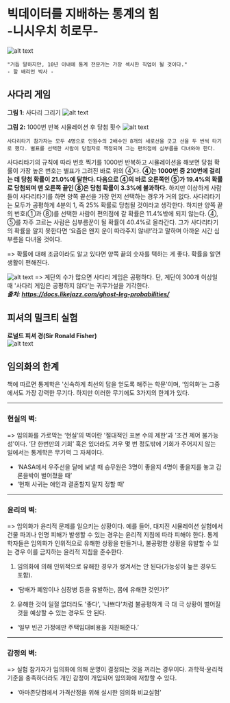 # 빅데이터를 지배하는 통계의 힘<br>-니시우치 히로무-

![alt text](image.png)
```
"거듭 말하지만, 10년 이내에 통계 전문가는 가장 섹시한 직업이 될 것이다."
- 할 배리언 박사 -
```

## 사다리 게임

**그림 1:** 사다리 그리기
![alt text](image-1.png)

**그림 2:** 1000번 반복 시뮬레이션 후 당첨 횟수
![alt text](image-2.png)

```
사다리타기 참가자는 모두 4명으로 인원수의 2배수인 8개의 세로선을 긋고 선을 두 번씩 타기로 했다. 별표를 선택한 사람이 당첨자로 책정되며 그는 편의점에 심부름을 다녀와야 한다.
```

사다리타기의 규칙에 따라 번호 찍기를 1000번 반복하고 시뮬레이션을 해보면 당첨 확률이 가장 높은 번호는 별표가 그려진 바로 위의 ④다. **④는 1000번 중 210번에 걸리는 데 당첨 확률이 21.0%에 달한다. 다음으로 ④의 바로 오른쪽인 ⑤가 19.4%의 확률로 당첨되며 맨 오른쪽 끝인 ⑧은 당첨 확률이 3.3%에 불과하다.** 하지만 이상하게 사람들이 사다리타기를 하면 양쪽 끝선을 가장 먼저 선택하는 경우가 거의 없다. 사다리타기는 모두가 공평하게 4분의 1, 즉 25% 확률로 당첨될 것이라고 생각한다. 하지만 양쪽 끝의 번호(①과 ⑧)를 선택한 사람이 편의점에 갈 확률은 11.4%밖에 되지 않는다. ④, ⑤를 자주 고르는 사람은 심부름꾼이 될 확률이 40.4%로 올라간다. 그가 사다리타기의 확률을 알지 못한다면 ‘요즘은 왠지 운이 따라주지 않네!’라고 말하며 아까운 시간 심부름을 다녀올 것이다.

=> 확률에 대해 조금이라도 알고 있다면 양쪽 끝의 숫자를 택하는 게 좋다. 확률을 알면 생활이 편해진다.

![alt text](image-4.png)
=> 계단의 수가 많으면 사다리 게임은 공평하다. 단, 계단이 300개 이상일 때 '사다리 게임은 공평하지 않다'는 귀무가설을 기각한다.<br>
***출처: https://docs.likejazz.com/ghost-leg-probabilities/***

## 피셔의 밀크티 실험
**로널드 피셔 경(Sir Ronald Fisher)**<br>
![alt text](image-3.png)



## 임의화의 한계
책에 따르면 통계학은 '신속하게 최선의 답을 얻도록 해주는 학문'이며, ‘임의화’는 그중에서도 가장 강력한 무기다. 하지만 이러한 무기에도 3가지의 한계가 있다.
______________________________________
### 현실의 벽:
=> 임의화를 가로막는 ‘현실’의 벽이란 '절대적인 표본 수의 제한'과 '조건 제어 불가능성'이다. ‘단 한번만의 기회’ 혹은 있더라도 겨우 몇 번 정도밖에 기회가 주어지지 않는 일에서는 통계학은 무기력 그 자체이다.
+ ‘NASA에서 우주선을 달에 보낼 때 승무원은 3명이 좋을지 4명이 좋을지를 놓고 갑론을박이 벌어졌을 때’
+ ‘현재 사귀는 애인과 결혼할지 말지 정할 때’
________________________________________
### 윤리의 벽:
=> 임의화가 윤리적 문제를 일으키는 상황이다. 예를 들어, 대지진 시뮬레이션 실험에서 건물 파괴나 인명 피해가 발생할 수 있는 경우는 윤리적 지침에 따라 피해야 한다. 통계학자들은 임의화가 인위적으로 유해한 상황을 만들거나, 불공평한 상황을 유발할 수 있는 경우 이를 금지하는 윤리적 지침을 준수한다.
1. 임의화에 의해 인위적으로 유해한 경우가 생겨서는 안 된다(가능성이 높은 경우도 포함).
+ ‘담배가 폐암이나 심장병 등을 유발하는, 몸에 유해한 것인가?’
2. 유해한 것이 일절 없더라도 '좋다', '나쁘다'처럼 불공평하게 극 대 극 상황이 벌어질 것을 예상할 수 있는 경우도 안 된다.
+ ‘일부 빈곤 가정에만 주택임대비용을 지원해준다.’
________________________________________
### 감정의 벽:
=> 실험 참가자가 임의화에 의해 운명이 결정되는 것을 꺼리는 경우이다. 과학적·윤리적 기준을 충족하더라도 개인 감정이 개입되어 임의화에 저항할 수 있다.
+ ‘아마존닷컴에서 가격산정을 위해 실시한 임의화 비교실험’
